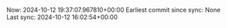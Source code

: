 Now: 2024-10-12 19:37:07.967810+00:00 Earliest commit since sync: None Last sync: 2024-10-12 16:02:54+00:00
